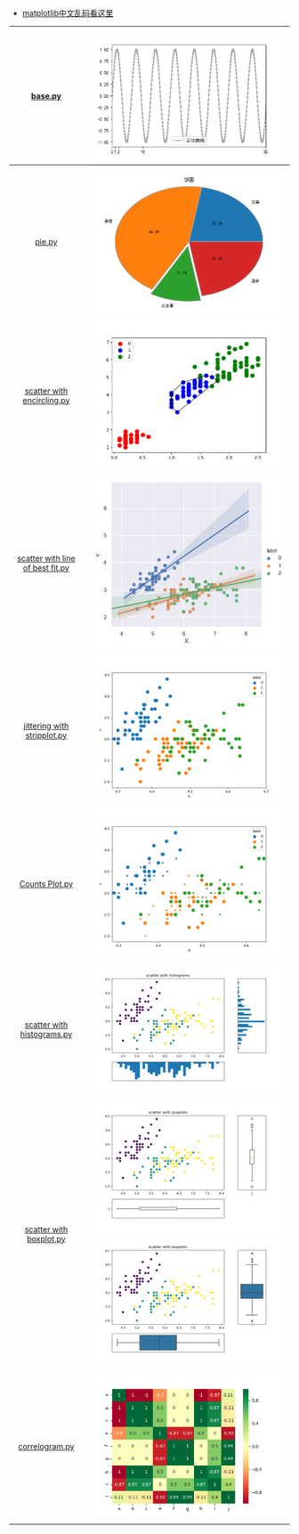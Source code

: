 + [matplotlib中文乱码看这里](./data_visualization.md)

|                [base.py](base.py)                |                                                  ![a simple example](first.png)                                                 |
|:------------------------------------------------:|:-------------------------------------------------------------------------------------------------------------------------------:|
|                 [pie.py](pie.py)                 |                                                         ![pie](pie.png)                                                         |
|     [scatter with encircling.py](scatter.py)     |                                   ![scatter with encircling](scatter%20with%20encircling.png)                                   |
| [scatter with line of best fit.py](scatterWL.py) |                          ![scatter with line of best fit](scatter%20with%20line%20of%20best%20fit.png)                          |
|     [jittering with stripplot.py](jitter.py)     |                                  ![jittering with stripplot](jittering%20with%20stripplot.png)                                  |
|          [Counts Plot.py](countplot.py)          |                                                ![Counts Plot](Counts%20Plot.png)                                                |
|    [scatter with histograms.py](scatterWH.py)    |                                      ![scatter with histograms](ScatterWithHistograms.png)                                      |
|      [scatter with boxplot.py](scatterWB.py)     | ![scatter with boxplot](ScatterWithBoxplot(matplotlib).png)          ![scatter with boxplot](./ScatterWithBoxplot(Seaborn).png) |
|         [correlogram.py](correlogram.py)         |                                               ![correlogram.png](correlogram.png)                                               |

